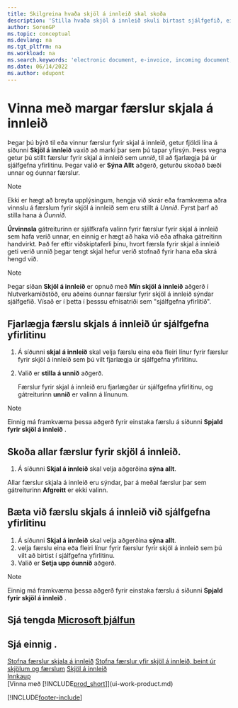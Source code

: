 ```yaml
---
title: Skilgreina hvaða skjöl á innleið skal skoða
description: 'Stilla hvaða skjöl á innleið skuli birtast sjálfgefið, eins og t.d. rafrænir reikningar, til að bæta yfirsýn yfir færslur sem búið er að vinna og færslur sem á eftir að vinna.'
author: SorenGP
ms.topic: conceptual
ms.devlang: na
ms.tgt_pltfrm: na
ms.workload: na
ms.search.keywords: 'electronic document, e-invoice, incoming document, OCR, ecommerce, document exchange, import invoice'
ms.date: 06/14/2022
ms.author: edupont
---
```

# <a name="manage-many-incoming-document-records" />Vinna með margar færslur skjala á innleið

Þegar þú býrð til eða vinnur færslur fyrir skjal á innleið, getur fjöldi lína á síðunni **Skjöl á innleið** vaxið að marki þar sem þú tapar yfirsýn. Þess vegna getur þú stillt færslur fyrir skjal á innleið sem *unnið*, til að fjarlægja þá úr sjálfgefna yfirlitinu. Þegar valið er **Sýna Allt** aðgerð, geturðu skoðað bæði unnar og óunnar færslur.

> [!NOTE]  
> Ekki er hægt að breyta upplýsingum, hengja við skrár eða framkvæma aðra vinnslu á færslum fyrir skjöl á innleið sem eru stillt á *Unnið*. Fyrst þarf að stilla hana á *Óunnið*.

**Úrvinnsla** gátreiturinn er sjálfkrafa valinn fyrir færslur fyrir skjal á innleið sem hafa verið unnar, en einnig er hægt að haka við eða afhaka gátreitinn handvirkt. Það fer eftir viðskiptaferli þínu, hvort færsla fyrir skjal á innleið geti verið unnið þegar tengt skjal hefur verið stofnað fyrir hana eða skrá hengd við.

> [!NOTE]  
> Þegar síðan **Skjöl á innleið** er opnuð með **Mín skjöl á innleið** aðgerð í hlutverkamiðstöð, eru aðeins óunnar færslur fyrir skjöl á innleið sýndar sjálfgefið. Vísað er í þetta í þesssu efnisatriði sem "sjálfgefna yfirlitið".

## <a name="to-remove-incoming-document-records-from-the-default-view" />Fjarlægja færslu skjals á innleið úr sjálfgefna yfirlitinu

1. Á síðunni **skjal á innleið** skal velja færslu eina eða fleiri línur fyrir færslur fyrir skjöl á innleið sem þú vilt fjarlægja úr sjálfgefna yfirlitinu.
2. Valið er **stilla á unnið** aðgerð.

    Færslur fyrir skjal á innleið eru fjarlægðar úr sjálfgefna yfirlitinu, og gátreiturinn **unnið** er valinn á línunum.

> [!NOTE]  
> Einnig má framkvæma þessa aðgerð fyrir einstaka færslu á síðunni **Spjald fyrir skjöl á innleið** .

## <a name="to-view-all-incoming-document-records" />Skoða allar færslur fyrir skjöl á innleið.

1. Á síðunni **Skjal á innleið** skal velja aðgerðina **sýna allt**.

Allar færslur skjala á innleið eru sýndar, þar á meðal færslur þar sem gátreiturinn **Afgreitt** er ekki valinn.

## <a name="to-add-incoming-document-records-to-the-default-view" />Bæta við færslu skjals á innleið við sjálfgefna yfirlitinu

1. Á síðunni **Skjal á innleið** skal velja aðgerðina **sýna allt**.
2. velja færslu eina eða fleiri línur fyrir færslur fyrir skjöl á innleið sem þú vilt að birtist í sjálfgefna yfirlitinu.
3. Valið er **Setja upp óunnið** aðgerð.  

> [!NOTE]  
> Einnig má framkvæma þessa aðgerð fyrir einstaka færslu á síðunni **Spjald fyrir skjöl á innleið** .

## <a name="see-related-microsoft-training" />Sjá tengda [Microsoft þjálfun](/training/modules/incoming-documents-dynamics-365-business-central/)

## <a name="see-also" />Sjá einnig .
  
[Stofna færslur skjala á innleið](across-how-create-income-document-records.md)
[Stofna færslur yfir skjöl á innleið, beint úr skjölum og færslum](across-how-connect-disconnect-income-document-records.md)
[Skjöl á innleið](across-income-documents.md)  
[Innkaup](purchasing-manage-purchasing.md)  
[Vinna með [!INCLUDE[prod_short](includes/prod_short.md)]](ui-work-product.md)


[!INCLUDE[footer-include](includes/footer-banner.md)]
